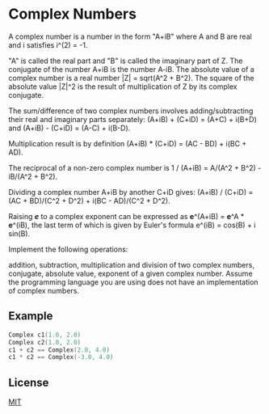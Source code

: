 # Complex Numbers

A complex number is a number in the form "A+iB" where A and B are real and i satisfies i^(2) = -1.

"A" is called the real part and "B" is called the imaginary part of Z. The conjugate of the number A+iB is the number A-iB. The absolute value of a complex number is a real number |Z| = sqrt(A\^2 + B\^2). The square of the absolute value |Z|\^2 is the result of multiplication of Z by its complex conjugate.

The sum/difference of two complex numbers involves adding/subtracting their real and imaginary parts separately: (A+iB) + (C+iD) = (A+C) + i(B+D) and (A+iB) - (C+iD) = (A-C) + i(B-D).

Multiplication result is by definition (A+iB) \* (C+iD) = (AC - BD) + i(BC + AD).

The reciprocal of a non-zero complex number is 1 / (A+iB) = A/(A^2 + B^2) - iB/(A^2 + B^2).

Dividing a complex number A+iB by another C+iD gives: (A+iB) / (C+iD) = (AC + BD)/(C^2 + D^2) + i(BC - AD)/(C^2 + D^2).

Raising ***e*** to a complex exponent can be expressed as **e**^(A+iB) = **e**^A \* **e**^(iB), the last term of which is given by Euler's formula e^(iB) = cos(B) + i sin(B).

Implement the following operations:

addition, subtraction, multiplication and division of two complex numbers,
conjugate, absolute value, exponent of a given complex number.
Assume the programming language you are using does not have an implementation of complex numbers.

## Example

```cpp
Complex c1(1.0, 2.0)
Complex c2(1.0, 2.0)
c1 + c2 == Complex(2.0, 4.0)
c1 * c2 == Complex(-3.0, 4.0)
```

## License
[MIT](https://choosealicense.com/licenses/mit/)
